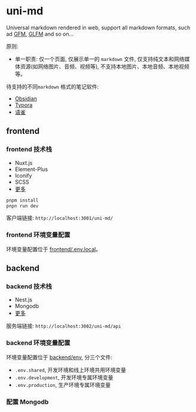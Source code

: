 # uni-md

Universal markdown rendered in web, support all markdown formats, such ad [GFM](https://github.github.com/gfm/), [GLFM](https://docs.gitlab.com/ee/user/markdown.html) and so on...

原则:

- 单一职责: 仅一个页面, 仅展示单一的 `markdown` 文件, 仅支持纯文本和网络媒体资源(如网络图片、音频、视频等), 不支持本地图片、本地音频、本地视频等。


待支持的不同`markdown` 格式的笔记软件:

- [Obsidian](https://help.obsidian.md/Editing+and+formatting/Basic+formatting+syntax)
- [Typora](https://support.typora.io/Markdown-Reference/)
- [语雀](https://www.yuque.com/yuque/gpvawt/lnobo9)

## frontend

### frontend 技术栈

- Nuxt.js
- Element-Plus
- Iconify
- SCSS
- [更多](/frontend/README.md)

```bash
pnpm install
pnpn run dev
```

客户端链接: `http://localhost:3001/uni-md/`

### frontend 环境变量配置

环境变量配置位于 [frontend/.env.local](./frontend/.env.local/)。

## backend

### backend 技术栈

- Nest.js
- Mongodb
- [更多](/backend/README.md)

服务端链接: `http://localhost:3002/uni-md/api`

### backend 环境变量配置

环境变量配置位于 [backend/env](./backend/env/), 分三个文件:

- `.env.shared`, 开发环境和线上环境共用环境变量
- `.env.development`, 开发环境专属环境变量
- `.env.production`, 生产环境专属环境变量

### 配置 Mongodb
